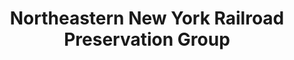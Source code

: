 ---
layout: repo
title: "Northeastern New York Railroad Preservation Group"
id: 20607
permalink: repos/20607/
---
